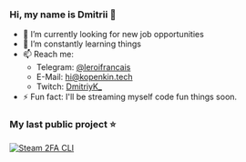 ### Hi, my name is Dmitrii 👋

- 🔭 I’m currently looking for new  job opportunities
- 🌱 I’m constantly learning things
- 📫 Reach me:
  - Telegram: [@leroifrancais](https://t.me/leroifrancais)
  - E-Mail: [hi@kopenkin.tech](mailto:hi@kopenkin.tech)
  - Twitch: [DmitriyK_](https://twitch.tv/dmitriyk_)
- ⚡ Fun fact: I'll be streaming myself code fun things soon.
### My last public project ⭐
[![Steam 2FA CLI](https://github-readme-stats.vercel.app/api/pin/?show_owner=true&username=kopenkinda&repo=steam-2fa-cli&title_color=2d77dc&icon_color=2d77dc&text_color=2d77dc&bg_color=#transparent&hide_border=true)](https://github.com/kopenkinda/steam-2fa-cli)
